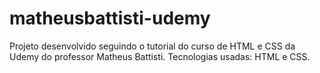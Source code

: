 # matheusbattisti-udemy
Projeto desenvolvido seguindo o tutorial do curso de HTML e CSS da Udemy do professor Matheus Battisti.
Tecnologias usadas: HTML e CSS.
